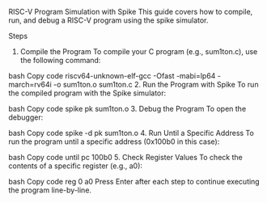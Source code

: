 RISC-V Program Simulation with Spike
This guide covers how to compile, run, and debug a RISC-V program using the spike simulator.

Steps
1. Compile the Program
To compile your C program (e.g., sum1ton.c), use the following command:

bash
Copy code
riscv64-unknown-elf-gcc -Ofast -mabi=lp64 -march=rv64i -o sum1ton.o sum1ton.c
2. Run the Program with Spike
To run the compiled program with the Spike simulator:

bash
Copy code
spike pk sum1ton.o
3. Debug the Program
To open the debugger:

bash
Copy code
spike -d pk sum1ton.o
4. Run Until a Specific Address
To run the program until a specific address (0x100b0 in this case):

bash
Copy code
until pc 100b0
5. Check Register Values
To check the contents of a specific register (e.g., a0):

bash
Copy code
reg 0 a0
Press Enter after each step to continue executing the program line-by-line.
